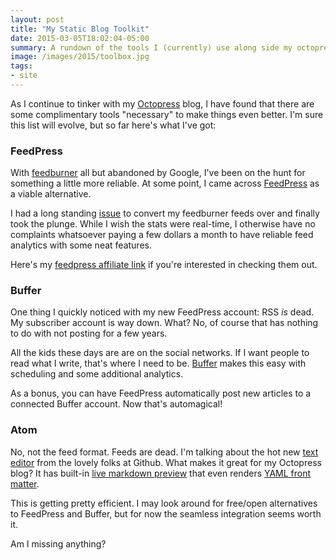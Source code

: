 ```yaml
---
layout: post
title: "My Static Blog Toolkit"
date: 2015-03-05T18:02:04-05:00
summary: A rundown of the tools I (currently) use along side my octopress / jekyll blog
image: /images/2015/toolbox.jpg
tags:
- site
---
```


As I continue to tinker with my [Octopress](http://octopress.org/) blog, I have found that there are some complimentary tools "necessary" to make things even better. I'm sure this list will evolve, but so far here's what I've got:

### FeedPress

With [feedburner](http://feedburner.google.com/) all but abandoned by Google, I've been on the hunt for something a little more reliable. At some point, I came across [FeedPress](https://feed.press/) as a viable alternative.

I had a long standing [issue](https://github.com/walkah/walkah.net/issues/3) to convert my feedburner feeds over and finally took the plunge. While I wish the stats were real-time, I otherwise have no complaints whatsoever paying a few dollars a month to have reliable feed analytics with some neat features.

Here's my [feedpress affiliate link](https://feed.press/?affid=6753) if you're interested in checking them out.

### Buffer

One thing I quickly noticed with my new FeedPress account: RSS *is* dead. My subscriber account is way down. What? No, of course that has nothing to do with not posting for a few years.

All the kids these days are are on the social networks. If I want people to read what I write, that's where I need to be. [Buffer](https://bufferapp.com/) makes this easy with scheduling and some additional analytics.

As a bonus, you can have FeedPress automatically post new articles to a connected Buffer account. Now that's automagical!

### Atom

No, not the feed format. Feeds are dead. I'm talking about the hot new [text editor](https://atom.io/) from the lovely folks at Github. What makes it great for my Octopress blog? It has built-in [live markdown preview](https://github.com/atom/markdown-preview) that even renders [YAML front matter](http://jekyllrb.com/docs/frontmatter/).

This is getting pretty efficient. I may look around for free/open alternatives to FeedPress and Buffer, but for now the seamless integration seems worth it.

Am I missing anything?
